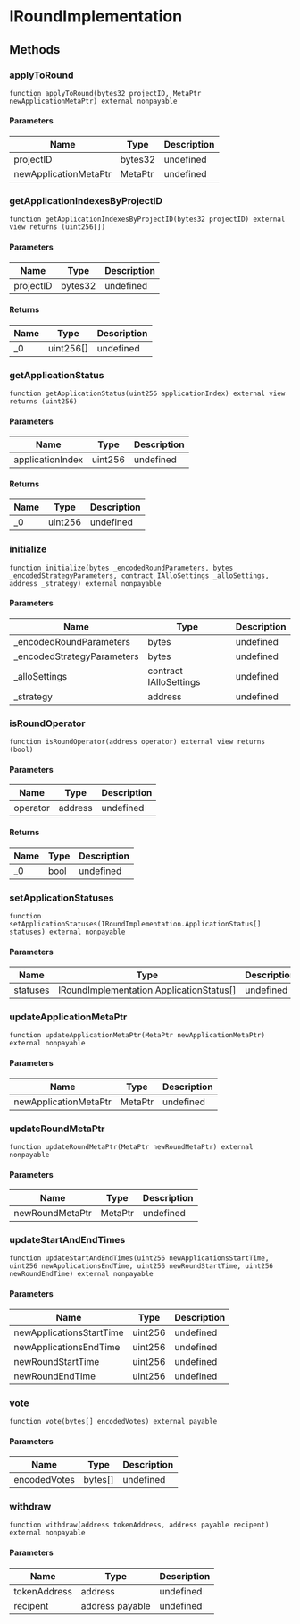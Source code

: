 # IRoundImplementation









## Methods

### applyToRound

```solidity
function applyToRound(bytes32 projectID, MetaPtr newApplicationMetaPtr) external nonpayable
```





#### Parameters

| Name | Type | Description |
|---|---|---|
| projectID | bytes32 | undefined |
| newApplicationMetaPtr | MetaPtr | undefined |

### getApplicationIndexesByProjectID

```solidity
function getApplicationIndexesByProjectID(bytes32 projectID) external view returns (uint256[])
```





#### Parameters

| Name | Type | Description |
|---|---|---|
| projectID | bytes32 | undefined |

#### Returns

| Name | Type | Description |
|---|---|---|
| _0 | uint256[] | undefined |

### getApplicationStatus

```solidity
function getApplicationStatus(uint256 applicationIndex) external view returns (uint256)
```





#### Parameters

| Name | Type | Description |
|---|---|---|
| applicationIndex | uint256 | undefined |

#### Returns

| Name | Type | Description |
|---|---|---|
| _0 | uint256 | undefined |

### initialize

```solidity
function initialize(bytes _encodedRoundParameters, bytes _encodedStrategyParameters, contract IAlloSettings _alloSettings, address _strategy) external nonpayable
```





#### Parameters

| Name | Type | Description |
|---|---|---|
| _encodedRoundParameters | bytes | undefined |
| _encodedStrategyParameters | bytes | undefined |
| _alloSettings | contract IAlloSettings | undefined |
| _strategy | address | undefined |

### isRoundOperator

```solidity
function isRoundOperator(address operator) external view returns (bool)
```





#### Parameters

| Name | Type | Description |
|---|---|---|
| operator | address | undefined |

#### Returns

| Name | Type | Description |
|---|---|---|
| _0 | bool | undefined |

### setApplicationStatuses

```solidity
function setApplicationStatuses(IRoundImplementation.ApplicationStatus[] statuses) external nonpayable
```





#### Parameters

| Name | Type | Description |
|---|---|---|
| statuses | IRoundImplementation.ApplicationStatus[] | undefined |

### updateApplicationMetaPtr

```solidity
function updateApplicationMetaPtr(MetaPtr newApplicationMetaPtr) external nonpayable
```





#### Parameters

| Name | Type | Description |
|---|---|---|
| newApplicationMetaPtr | MetaPtr | undefined |

### updateRoundMetaPtr

```solidity
function updateRoundMetaPtr(MetaPtr newRoundMetaPtr) external nonpayable
```





#### Parameters

| Name | Type | Description |
|---|---|---|
| newRoundMetaPtr | MetaPtr | undefined |

### updateStartAndEndTimes

```solidity
function updateStartAndEndTimes(uint256 newApplicationsStartTime, uint256 newApplicationsEndTime, uint256 newRoundStartTime, uint256 newRoundEndTime) external nonpayable
```





#### Parameters

| Name | Type | Description |
|---|---|---|
| newApplicationsStartTime | uint256 | undefined |
| newApplicationsEndTime | uint256 | undefined |
| newRoundStartTime | uint256 | undefined |
| newRoundEndTime | uint256 | undefined |

### vote

```solidity
function vote(bytes[] encodedVotes) external payable
```





#### Parameters

| Name | Type | Description |
|---|---|---|
| encodedVotes | bytes[] | undefined |

### withdraw

```solidity
function withdraw(address tokenAddress, address payable recipent) external nonpayable
```





#### Parameters

| Name | Type | Description |
|---|---|---|
| tokenAddress | address | undefined |
| recipent | address payable | undefined |





